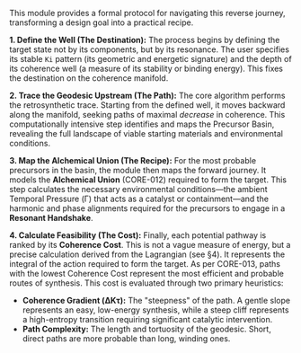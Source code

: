 This module provides a formal protocol for navigating this reverse journey, transforming a design goal into a practical recipe.

**1. Define the Well (The Destination):**
The process begins by defining the target state not by its components, but by its resonance. The user specifies its stable `Ki` pattern (its geometric and energetic signature) and the depth of its coherence well (a measure of its stability or binding energy). This fixes the destination on the coherence manifold.

**2. Trace the Geodesic Upstream (The Path):**
The core algorithm performs the retrosynthetic trace. Starting from the defined well, it moves backward along the manifold, seeking paths of maximal *decrease* in coherence. This computationally intensive step identifies and maps the Precursor Basin, revealing the full landscape of viable starting materials and environmental conditions.

**3. Map the Alchemical Union (The Recipe):**
For the most probable precursors in the basin, the module then maps the forward journey. It models the **Alchemical Union** (CORE-012) required to form the target. This step calculates the necessary environmental conditions—the ambient Temporal Pressure (Γ) that acts as a catalyst or containment—and the harmonic and phase alignments required for the precursors to engage in a **Resonant Handshake**.

**4. Calculate Feasibility (The Cost):**
Finally, each potential pathway is ranked by its **Coherence Cost**. This is not a vague measure of energy, but a precise calculation derived from the Lagrangian (see §4). It represents the integral of the action required to form the target. As per CORE-013, paths with the lowest Coherence Cost represent the most efficient and probable routes of synthesis. This cost is evaluated through two primary heuristics:
*   **Coherence Gradient (ΔKτ):** The "steepness" of the path. A gentle slope represents an easy, low-energy synthesis, while a steep cliff represents a high-entropy transition requiring significant catalytic intervention.
*   **Path Complexity:** The length and tortuosity of the geodesic. Short, direct paths are more probable than long, winding ones.